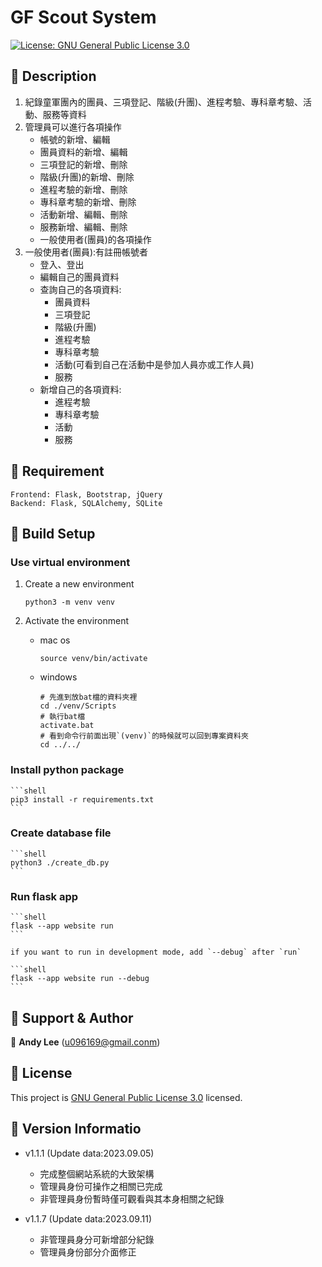 # GF Scout System

<p>
  <a href="./LICENSE" target="_blank">
    <img alt="License: GNU General Public License 3.0" src="https://img.shields.io/badge/License-GNU General Public License 3.0-yellow.svg" />
  </a>
</p>

## 📌 Description

1. 紀錄童軍團內的團員、三項登記、階級(升團)、進程考驗、專科章考驗、活動、服務等資料
2. 管理員可以進行各項操作
   - 帳號的新增、編輯
   - 團員資料的新增、編輯
   - 三項登記的新增、刪除
   - 階級(升團)的新增、刪除
   - 進程考驗的新增、刪除
   - 專科章考驗的新增、刪除
   - 活動新增、編輯、刪除
   - 服務新增、編輯、刪除
   - 一般使用者(團員)的各項操作
3. 一般使用者(團員):有註冊帳號者
   - 登入、登出
   - 編輯自己的團員資料
   - 查詢自己的各項資料:
     - 團員資料
     - 三項登記
     - 階級(升團)
     - 進程考驗
     - 專科章考驗
     - 活動(可看到自己在活動中是參加人員亦或工作人員)
     - 服務
   - 新增自己的各項資料:
     - 進程考驗
     - 專科章考驗
     - 活動
     - 服務

## 📌 Requirement

    Frontend: Flask, Bootstrap, jQuery
    Backend: Flask, SQLAlchemy, SQLite

## 📌 Build Setup

### Use virtual environment

   1. Create a new environment
        ```shell
        python3 -m venv venv
        ```

   2. Activate the environment
      - mac os
        ```shell
        source venv/bin/activate
        ```

      - windows
        ```shell
        # 先進到放bat檔的資料夾裡
        cd ./venv/Scripts
        # 執行bat檔
        activate.bat
        # 看到命令行前面出現`(venv)`的時候就可以回到專案資料夾
        cd ../../
        ```

### Install python package

    ```shell
    pip3 install -r requirements.txt
    ```

### Create database file

    ```shell
    python3 ./create_db.py
    ```

### Run flask app

    ```shell
    flask --app website run 
    ```

    if you want to run in development mode, add `--debug` after `run`

    ```shell
    flask --app website run --debug
    ```

## 📌 Support & Author

👤 **Andy Lee** (u096169@gmail.conm)<br />

## 📌 License

This project is [GNU General Public License 3.0](https://www.gnu.org/licenses/gpl-3.0.html) licensed.

## 📌 Version Informatio

 - v1.1.1 (Update data:2023.09.05)
   - 完成整個網站系統的大致架構
   - 管理員身份可操作之相關已完成
   - 非管理員身份暫時僅可觀看與其本身相關之紀錄

 - v1.1.7 (Update data:2023.09.11)
   - 非管理員身分可新增部分紀錄
   - 管理員身份部分介面修正
